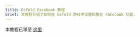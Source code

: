 ```yaml
---
title: Defold Facebook 教程
brief: 本教程介绍了如何在 Defold 游戏中设置和整合 Facebook 功能.
---
```


本教程已移至 [这里](/extension-facebook)
